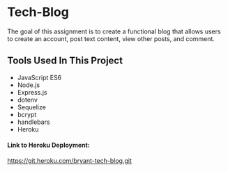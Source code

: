# Tech-Blog
The goal of this assignment is to create a functional blog that allows users to create an account, post text content, view other posts, and comment.  

## Tools Used In This Project
- JavaScript ES6
- Node.js
- Express.js
- dotenv
- Sequelize 
- bcrypt 
- handlebars 
- Heroku 
#### Link to Heroku Deployment: 
https://git.heroku.com/bryant-tech-blog.git
